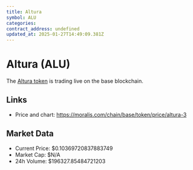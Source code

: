 ```yaml
---
title: Altura
symbol: ALU
categories: 
contract_address: undefined
updated_at: 2025-01-27T14:49:09.381Z
---
```


# Altura (ALU)
The [Altura token](https://moralis.com/chain/base/token/price/altura-3) is trading live on the base blockchain.

## Links
- Price and chart: https://moralis.com/chain/base/token/price/altura-3

## Market Data
- Current Price: $0.10369720837883749
- Market Cap: $N/A
- 24h Volume: $196327.85484721203

